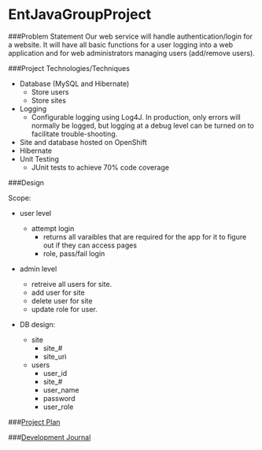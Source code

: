 # EntJavaGroupProject

###Problem Statement
Our web service will handle authentication/login for a website. It will have all basic functions for a user logging into a web application and for web administrators managing users (add/remove users).

###Project Technologies/Techniques
* Database (MySQL and Hibernate)
	- Store users
	- Store sites
* Logging
  * Configurable logging using Log4J. In production, only errors will normally be logged, but logging at a debug level can be turned on to facilitate trouble-shooting. 
* Site and database hosted on OpenShift
* Hibernate
* Unit Testing
  * JUnit tests to achieve 70% code coverage


###Design

Scope:
* user level
  * attempt login
    * returns all varaibles that are required for the app for it to figure out if they can access pages
    * role, pass/fail login
* admin level
  * retreive all users for site.
  * add user for site
  * delete user for site
  * update role for user.

* DB design:
  * site
    * site_#
    * site_uri
  * users
    * user_id
    * site_#
    * user_name
    * password
    * user_role

###[Project Plan](projectPlan.md)


###[Development Journal](journal.md)
